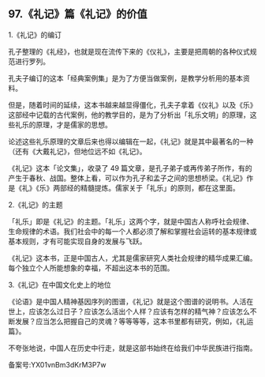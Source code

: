 ## 97.《礼记》篇《礼记》的价值
1.《礼记》的编订


孔子整理的《礼经》，也就是现在流传下来的《仪礼》，主要是把周朝的各种仪式规范进行罗列。


孔夫子编订的这本「经典案例集」是为了方便当做案例，是教学分析用的基本资料。


但是，随着时间的延续，这本书越来越显得僵化，孔夫子拿着《仪礼》以及《乐》这部经中记载的古代案例，他的教学目的，是为了分析出「礼乐文明」的原理，这些礼乐的原理，才是儒家的思想。


论述这些礼乐原理的文章后来也得以编辑在一起，《礼记》就是其中最著名的一种（还有《大戴礼记》，但地位远不如《礼记》。


《礼记》这本「论文集」，收录了 49 篇文章，是孔子弟子或再传弟子所作，有的产生于春秋、战国。整体上看，可以作为孔子和孟子之间的思想桥梁。《礼记》作是《礼》《乐》两部经的精髓提炼。儒家关于「礼乐」的原则，都在这里面。


2.《礼记》的主题


「礼乐」即是《礼记》的主题。「礼乐」这两个字，就是中国古人称呼社会规律、生命规律的术语。我们社会中的每一个人都必须了解和掌握社会运转的基本规律或基本规则，才有可能实现自身的发展与飞跃。


《礼记》这本书，正是中国古人，尤其是儒家研究人类社会规律的精华成果汇编。每个独立个人所能想象的幸福，不超出这本书的范围。


3.《礼记》在中国文化史上的地位


《论语》是中国人精神基因序列的图谱，《礼记》就是这个图谱的说明书。人活在世上，应该怎么过日子？应该怎么活出个人样？应该有怎样的精气神？应该怎么不断发展？应当怎么把握自己的灵魂？等等等等，这本书里都有研究，例如，《礼运篇》。


不夸张地说，中国人在历史中行走，就是这部书始终在给我们中华民族进行指南。


备案号:YX01vnBm3dKrM3P7w

